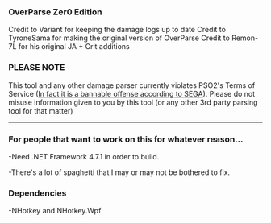 ### OverParse Zer0 Edition
Credit to Variant for keeping the damage logs up to date
Credit to TyroneSama for making the original version of OverParse
Credit to Remon-7L for his original JA + Crit additions

### PLEASE NOTE
This tool and any other damage parser currently violates PSO2's Terms of Service ([In fact it is a bannable offense according to SEGA](http://pso2.jp/players/news/9224/)). Please do not misuse information given to you by this tool (or any other 3rd party parsing tool for that matter)

---

### For people that want to work on this for whatever reason...
-Need .NET Framework 4.7.1 in order to build.

-There's a lot of spaghetti that I may or may not be bothered to fix.

### Dependencies
-NHotkey and NHotkey.Wpf
